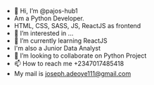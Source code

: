 - 👋 Hi, I’m @pajos-hub1
- Am a Python Developer.
- HTML, CSS, SASS, JS, ReactJS as frontend 
- 👀 I’m interested in ...
- 🌱 I’m currently learning ReactJS
- I'm also a Junior Data Analyst
- 💞️ I’m looking to collaborate on Python Project
- 📫 How to reach me +2347017485418
- My mail is joseph.adeoye111@gmail.com

<!---
pajos-hub1/pajos-hub1 is a ✨ special ✨ repository because its `README.md` (this file) appears on your GitHub profile.
You can click the Preview link to take a look at your changes.
--->
